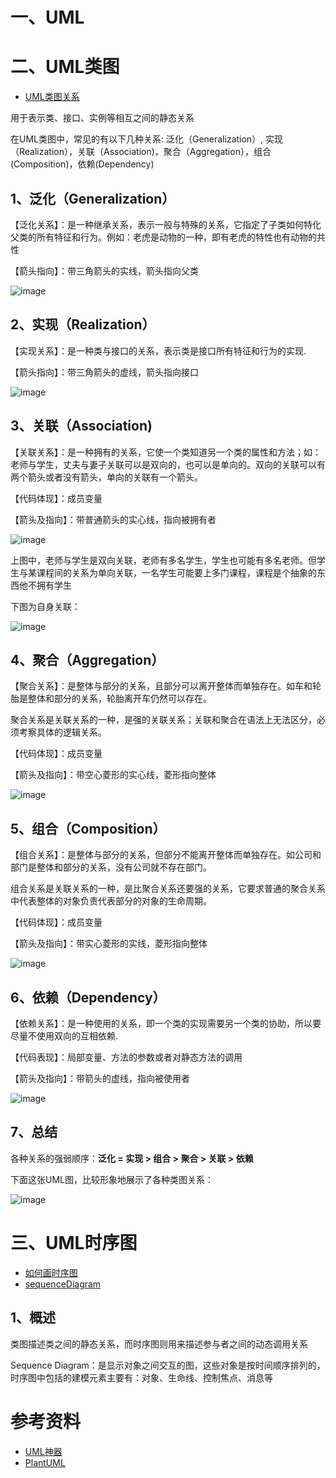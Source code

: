 
# 一、UML

# 二、UML类图

* [UML类图关系](http://www.uml.org.cn/oobject/201609062.asp)

用于表示类、接口、实例等相互之间的静态关系

在UML类图中，常见的有以下几种关系: 泛化（Generalization）, 实现（Realization），关联（Association)，聚合（Aggregation），组合(Composition)，依赖(Dependency)

## 1、泛化（Generalization）

【泛化关系】：是一种继承关系，表示一般与特殊的关系，它指定了子类如何特化父类的所有特征和行为。例如：老虎是动物的一种，即有老虎的特性也有动物的共性

【箭头指向】：带三角箭头的实线，箭头指向父类

![image](image/泛化关系图.png)

## 2、实现（Realization）

【实现关系】：是一种类与接口的关系，表示类是接口所有特征和行为的实现.

【箭头指向】：带三角箭头的虚线，箭头指向接口

![image](image/实现关系图.png)


## 3、关联（Association)

【关联关系】：是一种拥有的关系，它使一个类知道另一个类的属性和方法；如：老师与学生，丈夫与妻子关联可以是双向的，也可以是单向的。双向的关联可以有两个箭头或者没有箭头，单向的关联有一个箭头。

【代码体现】：成员变量

【箭头及指向】：带普通箭头的实心线，指向被拥有者

![image](image/关联关系图.png)

上图中，老师与学生是双向关联，老师有多名学生，学生也可能有多名老师。但学生与某课程间的关系为单向关联，一名学生可能要上多门课程，课程是个抽象的东西他不拥有学生

下图为自身关联：

![image](image/自关联.png)

## 4、聚合（Aggregation）

【聚合关系】：是整体与部分的关系，且部分可以离开整体而单独存在。如车和轮胎是整体和部分的关系，轮胎离开车仍然可以存在。

聚合关系是关联关系的一种，是强的关联关系；关联和聚合在语法上无法区分，必须考察具体的逻辑关系。

【代码体现】：成员变量

【箭头及指向】：带空心菱形的实心线，菱形指向整体

![image](image/聚合关系图.png)

## 5、组合（Composition）

【组合关系】：是整体与部分的关系，但部分不能离开整体而单独存在。如公司和部门是整体和部分的关系，没有公司就不存在部门。

组合关系是关联关系的一种，是比聚合关系还要强的关系，它要求普通的聚合关系中代表整体的对象负责代表部分的对象的生命周期。

【代码体现】：成员变量

【箭头及指向】：带实心菱形的实线，菱形指向整体

![image](image/组合关系图.png)

## 6、依赖（Dependency）

【依赖关系】：是一种使用的关系，即一个类的实现需要另一个类的协助，所以要尽量不使用双向的互相依赖.

【代码表现】：局部变量、方法的参数或者对静态方法的调用

【箭头及指向】：带箭头的虚线，指向被使用者

![image](image/依赖关系图.png)

## 7、总结

各种关系的强弱顺序：**泛化 = 实现 > 组合 > 聚合 > 关联 > 依赖**

下面这张UML图，比较形象地展示了各种类图关系：

![image](image/UML关系图.png)

# 三、UML时序图

- [如何画时序图](https://mp.weixin.qq.com/s/VVwN7IIQlYbZAaUG2ORiqg)
- [sequenceDiagram](https://mermaid.js.org/syntax/sequenceDiagram.html)

## 1、概述

类图描述类之间的静态关系，而时序图则用来描述参与者之间的动态调用关系

Sequence Diagram：是显示对象之间交互的图，这些对象是按时间顺序排列的，时序图中包括的建模元素主要有：对象、生命线、控制焦点、消息等

# 参考资料

* [UML神器](https://app.zenuml.com/)
* [PlantUML](https://plantuml.com/zh/)
